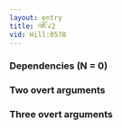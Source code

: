 ```yaml
---
layout: entry
title: འཇོ་√2
vid: Hill:0578
---
```

### Dependencies (N = 0)


### Two overt arguments


### Three overt arguments
